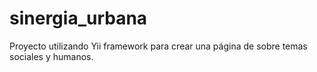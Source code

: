 sinergia_urbana
===============

Proyecto utilizando Yii framework para crear una página de sobre temas sociales y humanos.
